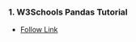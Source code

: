 ### 1. **W3Schools Pandas Tutorial**
- [Follow Link](https://www.w3schools.com/python/pandas/default.asp)